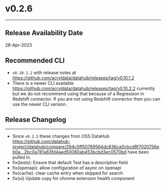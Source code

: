 # v0.2.6
---

Release Availability Date
---
28-Apr-2023

Recommended CLI
---
- `v0.10.1.2` with release notes at https://github.com/acryldata/datahub/releases/tag/v0.10.1.2
- There is a newer CLI available https://github.com/acryldata/datahub/releases/tag/v0.10.2.2 currently but we do not recommend using that because of a Regression in Redshift connector. If you are not using Redshift connector then you can use the newer CLI version.

## Release Changelog
---
- Since `v0.2.5` these changes from OSS DataHub https://github.com/datahub-project/datahub/compare/294c5ff50789564dc836ca0cbcd8f7020756eb0a...2bc0a781a63fd4aed50080ab453bcbd3ec0570bd have been pulled in.
- fix(tests): Ensure that default Test has a description field
- fix(openapi): allow configuration of async on openapi
- fix(cache): clear cache entry when skipped for search
- fix(ui) Update copy for chrome extension health component